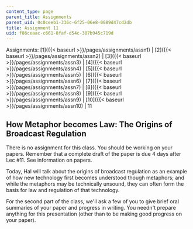 ```yaml
---
content_type: page
parent_title: Assignments
parent_uid: 0c0ceeb1-336c-6f25-06e8-0089d47cd2db
title: Assignment 11
uid: f86ceaac-c661-8faf-d54c-307b945c719d
---
```


Assignments: [1]({{< baseurl >}}/pages/assignments/assn1) | [2]({{< baseurl >}}/pages/assignments/assn2) | [3]({{< baseurl >}}/pages/assignments/assn3) | [4]({{< baseurl >}}/pages/assignments/assn4) | [5]({{< baseurl >}}/pages/assignments/assn5) | [6]({{< baseurl >}}/pages/assignments/assn6) | [7]({{< baseurl >}}/pages/assignments/assn7) | [8]({{< baseurl >}}/pages/assignments/assn8) | [9]({{< baseurl >}}/pages/assignments/assn9) | [10]({{< baseurl >}}/pages/assignments/assn10) | 11

How Metaphor becomes Law: The Origins of Broadcast Regulation
-------------------------------------------------------------

There is no assignment for this class. You should be working on your papers. Remember that a complete draft of the paper is due 4 days after Lec #11. See information on papers.

Today, Hal will talk about the origins of broadcast regulation as an example of how new technology first becomes understood though metaphors; and while the metaphors may be technically unsound, they can often form the basis for law and regulation of that technology.

For the second part of the class, we'll ask a few of you to give brief oral summaries of your paper and progress in writing. You needn't prepare anything for this presentation (other than to be making good progress on your paper).